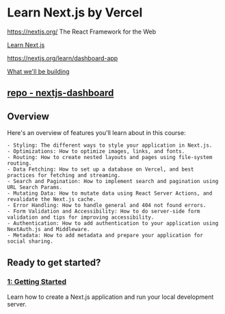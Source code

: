 # Learn Next.js by Vercel


https://nextjs.org/
The React Framework for the Web

[Learn Next.js](https://nextjs.org/learn?utm_source=next-site&utm_medium=homepage-cta&utm_campaign=home)

https://nextjs.org/learn/dashboard-app

[What we'll be building](https://nextjs.org/learn/dashboard-app#what-well-be-building)


## [repo - nextjs-dashboard](https://github.com/Namean/nextjs-dashboard)

## Overview

Here's an overview of features you'll learn about in this course:

    - Styling: The different ways to style your application in Next.js.
    - Optimizations: How to optimize images, links, and fonts.
    - Routing: How to create nested layouts and pages using file-system routing.
    - Data Fetching: How to set up a database on Vercel, and best practices for fetching and streaming.
    - Search and Pagination: How to implement search and pagination using URL Search Params.
    - Mutating Data: How to mutate data using React Server Actions, and revalidate the Next.js cache.
    - Error Handling: How to handle general and 404 not found errors.
    - Form Validation and Accessibility: How to do server-side form validation and tips for improving accessibility.
    - Authentication: How to add authentication to your application using NextAuth.js and Middleware.
    - Metadata: How to add metadata and prepare your application for social sharing.


## Ready to get started?


### [1: Getting Started](https://nextjs.org/learn/dashboard-app/getting-started) 


Learn how to create a Next.js application and run your local development server.


